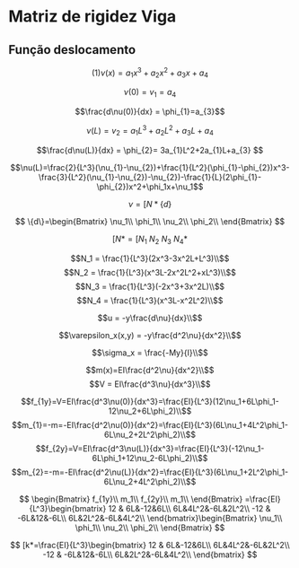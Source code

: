 <script src="https://polyfill.io/v3/polyfill.min.js?features=es6"></script>
<script id="MathJax-script" async src="https://cdn.jsdelivr.net/npm/mathjax@3/es5/tex-mml-chtml.js"></script>

# Matriz de rigidez Viga

## Função deslocamento

$$
(1)\nu(x)=a_{1}x^3+a_{2}x^2+a_{3}x+a_{4}
$$

$$\nu(0)=v_{1}=a_{4}$$

$$\frac{d\nu(0)}{dx} = \phi_{1}=a_{3}$$

$$\nu(L)=v_{2}=a_{1}L^3+a_{2}L^2+a_{3}L+a_{4}$$

$$\frac{d\nu(L)}{dx} = \phi_{2}= 3a_{1}L^2+2a_{1}L+a_{3} $$

$$\nu(L)=\frac{2}{L^3}(\nu_{1}-\nu_{2})+\frac{1}{L^2}(\phi_{1}-\phi_{2})x^3-\frac{3}{L^2}(\nu_{1}-\nu_{2})-\nu_{2})-\frac{1}{L}(2\phi_{1}-\phi_{2})x^2+\phi_1x+\nu_1$$

$$\nu = [N*\{d\}$$

$$
\{d\}=\begin{Bmatrix}
\nu_1\\
\phi_1\\
\nu_2\\
\phi_2\\
\end{Bmatrix}
$$

$$[N*=[N_1 \ N_2 \ N_3 \ N_4* $$


$$N_1 = \frac{1}{L^3}(2x^3-3x^2L+L^3)\\$$
$$N_2 = \frac{1}{L^3}(x^3L-2x^2L^2+xL^3)\\$$
$$N_3 = \frac{1}{L^3}(-2x^3+3x^2L)\\$$
$$N_4 = \frac{1}{L^3}(x^3L-x^2L^2)\\$$


$$u = -y\frac{d\nu}{dx}\\$$

$$\varepsilon_x(x,y) = -y\frac{d^2\nu}{dx^2}\\$$

$$\sigma_x = \frac{-My}{I}\\$$

$$m(x)=EI\frac{d^2\nu}{dx^2}\\$$
$$V = EI\frac{d^3\nu}{dx^3}\\$$


$$f_{1y}=V=EI\frac{d^3\nu(0)}{dx^3}=\frac{EI}{L^3}(12\nu_1+6L\phi_1-12\nu_2+6L\phi_2)\\$$
$$m_{1}=-m=-EI\frac{d^2\nu(0)}{dx^2}=\frac{EI}{L^3}(6L\nu_1+4L^2\phi_1-6L\nu_2+2L^2\phi_2)\\$$
$$f_{2y}=V=EI\frac{d^3\nu(L)}{dx^3}=\frac{EI}{L^3}(-12\nu_1-6L\phi_1+12\nu_2-6L\phi_2)\\$$
$$m_{2}=-m=-EI\frac{d^2\nu(L)}{dx^2}=\frac{EI}{L^3}(6L\nu_1+2L^2\phi_1-6L\nu_2+4L^2\phi_2)\\$$


$$
\begin{Bmatrix}
f_{1y}\\
m_1\\
f_{2y}\\
m_1\\
\end{Bmatrix} =\frac{EI}{L^3}\begin{bmatrix}
12 & 6L&-12&6L\\
6L&4L^2&-6L&2L^2\\
-12 & -6L&12&-6L\\
6L&2L^2&-6L&4L^2\\
\end{bmatrix}\begin{Bmatrix}
\nu_1\\
\phi_1\\
\nu_2\\
\phi_2\\
\end{Bmatrix}
$$

$$
[k*=\frac{EI}{L^3}\begin{bmatrix}
12 & 6L&-12&6L\\
6L&4L^2&-6L&2L^2\\
-12 & -6L&12&-6L\\
6L&2L^2&-6L&4L^2\\
\end{bmatrix}
$$
     
